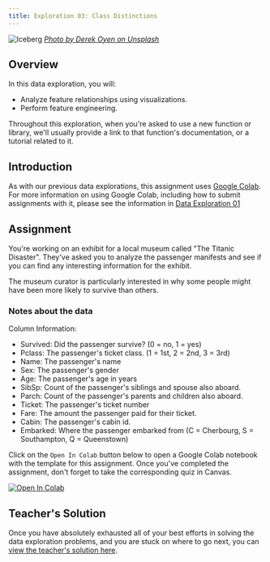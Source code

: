 ```yaml
---
title: Exploration 03: Class Distinctions
---
```


![Iceberg]({{URLROOT}}/shared/img/iceberg.jpg)
*[Photo by Derek Oyen on Unsplash](https://unsplash.com/photos/4ReskwNsh68)*

## Overview

In this data exploration, you will:

* Analyze feature relationships using visualizations.
* Perform feature engineering.

Throughout this exploration, when you're asked to use a new function or library, we'll usually provide a link to that function's documentation, or a tutorial related to it.

## Introduction

As with our previous data explorations, this assignment uses [Google Colab](http://colab.research.google.com). For more information on using Google Colab, including how to submit assignments with it, please see the information in [Data Exploration 01](./exploration-01.html) 

## Assignment

You're working on an exhibit for a local museum called "The Titanic Disaster". They've asked you to analyze the passenger manifests and see if you can find any interesting information for the exhibit. 

The museum curator is particularly interested in why some people might have been more likely to survive than others.


### Notes about the data

Column Information:

* Survived: Did the passenger survive? (0 = no, 1 = yes)
* Pclass: The passenger's ticket class. (1 = 1st, 2 = 2nd, 3 = 3rd)
* Name: The passenger's name
* Sex: The passenger's gender
* Age: The passenger's age in years
* SibSp: Count of the passenger's siblings and spouse also aboard.
* Parch: Count of the passenger's parents and children also aboard.
* Ticket: The passenger's ticket number
* Fare: The amount the passenger paid for their ticket.
* Cabin: The passenger's cabin id.
* Embarked: Where the passenger embarked from (C = Cherbourg, S = Southampton, Q = Queenstown)

Click on the `Open In Colab` button below to open a Google Colab notebook with the template for this assignment. Once you've completed the assignment, don't forget to take the corresponding quiz in Canvas. 

[![Open In Colab](https://colab.research.google.com/assets/colab-badge.svg)](https://colab.research.google.com/github/byui-cse/cse450-course/blob/master/notebooks/Exploration_03.ipynb)

## Teacher's Solution

Once you have absolutely exhausted all of your best efforts in solving the data exploration problems, and you are stuck on where to go next, you can [view the teacher's solution here](https://github.com/byui-cse/cse450-course/blob/master/notebooks/Exploration_03_Solved.ipynb).
